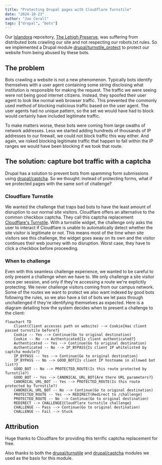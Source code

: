 ```yaml
---
title: "Protecting Drupal pages with Cloudflare Turnstile"
date: "2024-10-23"
author: "Joe Corall"
tags: ["drupal", "bots"]
---
```


Our [Islandora](https://islandora.ca) repository, [The Lehigh Preserve](https://preserve.lehigh.edu), was suffering from distributed bots crawling our site and not respecting our robots.txt rules. So we implemented a Drupal module [drupal/turnstile_protect](https://www.drupal.org/project/turnstile_protect) to protect our website from being abused by these bots.


## The problem

Bots crawling a website is not a new phenomenon. Typically bots identify themselves with a user agent containing some string disclosing what institution is responsible for making the request. The traffic we were seeing were not being good internet citizens. Instead, they spoofed their user agent to look like normal web browser traffic. This prevented the commonly used method of blocking malicious traffic based on the user agent. The user agents had no unique pattern, so the set we would have had to block would certainly have included legitimate traffic.

To make matters worse, these bots were coming from large swaths of network addresses. Less we started adding hundreds of thousands of IP addresses to our firewall, we could not block traffic this way either. And again, we risked blocking legitimate traffic that happen to fall within the IP ranges we would have been blocking if we took that route.

## The solution: capture bot traffic with a captcha

Drupal has a solution to prevent bots from spamming form submissions using [drupal/captcha](https://www.drupal.org/project/captcha). So we thought: instead of protecting forms, what if we protected pages with the same sort of challenge?

### Cloudflare Turnstile

We wanted the challenge that traps bad bots to have the least amount of disruption to our normal site visitors. Cloudflare offers an alternative to the common checkbox captcha. They call this captcha replacement [Cloudflare's Turnstile](https://www.cloudflare.com/products/turnstile/). With a turnstile widget, the challenge only asks the user to interact if Cloudflare is unable to automatically detect whether the site visitor is legitimate or not. This means most of the time when site visitors see this challenge, the widget goes away on its own and the visitor continues their web journey with no disruption. Worst case, they have to click a checkbox before proceeding.

### When to challenge

Even with this seamless challenge experience, we wanted to be careful to only present a challenge when we have to. We only challenge a site visitor once per session, and only if they're accessing a route we're explicitly protecting. We never challenge visitors coming from our campus network. Some of the routes we want to protect we also want indexed by good bots following the rules, so we also have a list of bots we let pass through unchallenged if they're identifying themselves as expected. Here is a diagram detailing how the system decides when to present a challenge to the client:

```mermaid
flowchart TD
    Client(Client accesses path on website) --> Cookie{Has client passed turnstile before?}
    Cookie -- Yes --> Continue(Go to original destination)
    Cookie -- No --> Authenticated{Is client authenticated?}
    Authenticated -- Yes --> Continue(Go to original destination)
    Authenticated -- No --> IP_BYPASS{Is client IP whitelisted by captcha module?}
    IP_BYPASS -- Yes --> Continue(Go to original destination)
    IP_BYPASS -- No --> GOOD_BOT{Is client IP hostname in allowed bot list?}
    GOOD_BOT -- No --> PROTECTED_ROUTE(Is this route protected by Turnstile?)
    GOOD_BOT -- Yes --> CANONICAL_URL_BOT{Are there URL parameters?}
    CANONICAL_URL_BOT -- Yes --> PROTECTED_ROUTE(Is this route protected by Turnstile?)
    CANONICAL_URL_BOT -- No --> Continue(Go to original destination)
    PROTECTED_ROUTE -- Yes --> REDIRECT(Redirect to /challenge)
    PROTECTED_ROUTE -- No --> Continue(Go to original destination)
    REDIRECT --> CHALLENGE{Cloudflare turnstile challenge}
    CHALLENGE -- Pass --> Continue(Go to original destination)
    CHALLENGE -- Fail --> Stuck
```

## Attribution

Huge thanks to Cloudflare for providing this terrific captcha replacement for free.

Also thanks to both the [drupal/turnstile](https://www.drupal.org/project/turnstile) and [drupal/captcha](https://www.drupal.org/project/captcha) modules we used as the basis for this module.
